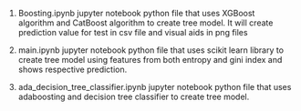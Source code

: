 1. Boosting.ipynb
jupyter notebook python file that uses XGBoost algorithm and CatBoost algorithm to create tree model. It will create prediction value for test in csv file and visual aids in png files

2. main.ipynb
jupyter notebook python file that uses scikit learn library to create tree model using features from both entropy and gini index and shows respective prediction.

3. ada_decision_tree_classifier.ipynb
jupyter notebook python file that uses adaboosting and decision tree classifier to create tree model.